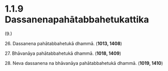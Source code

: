 

# 1.1.9 Dassanenapahātabbahetukattika




(9.)

26\. Dassanena pahātabbahetukā dhammā. (**1013, 1408**)

27\. Bhāvanāya pahātabbahetukā dhammā. (**1018, 1409**)

28\. Neva dassanena na bhāvanāya pahātabbahetukā dhammā. (**1019, 1410**)




